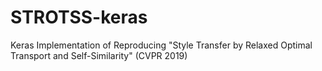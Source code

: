 # STROTSS-keras
Keras Implementation of Reproducing "Style Transfer by Relaxed Optimal Transport and Self-Similarity" (CVPR 2019)
